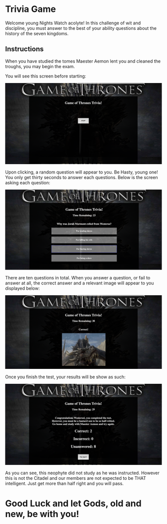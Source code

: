 # Trivia Game

Welcome young Nights Watch acolyte! In this challenge of wit and discipline, you must answer to the best of your ability questions about the history of the seven kingdoms.

## Instructions
When you have studied the tomes Maester Aemon lent you and cleaned the troughs, you may begin the exam.

You will see this screen before starting:
<p align="center">
  <img src="assets/images/start.png" width="600" title="hover text">
</p>

Upon clicking, a random question will appear to you. Be Hasty, young one! You only get thirty seconds to answer each questions. Below is the screen asking each question:

<p align="center">
  <img src="assets/images/questions.png" width="600" title="hover text">
</p>

There are ten questions in total. When you answer a question, or fail to answer at all, the correct answer and a relevant image will appear to you displayed below: 

<p align="center">
  <img src="assets/images/image.png" width="600" title="hover text">
</p>

Once you finish the test, your results will be show as such:

<p align="center">
  <img src="assets/images/results.png" width="600" title="hover text">
</p>

As you can see, this neophyte did not study as he was instructed. However this is not the Citadel and our members are not expected to be THAT intelligent. Just get more than half right and you will pass. 

# Good Luck and let Gods, old and new, be with you!
